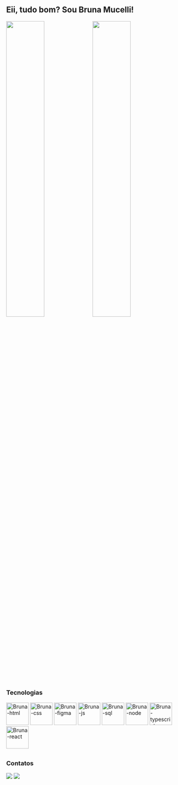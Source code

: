 <!--
**bruna-mucelli/bruna-mucelli** is a ✨ _special_ ✨ repository because its `README.md` (this file) appears on your GitHub profile.

Here are some ideas to get you started:

- 🔭 I’m currently working on ...
- 🌱 I’m currently learning ...
- 👯 I’m looking to collaborate on ...
- 🤔 I’m looking for help with ...
- 💬 Ask me about ...
- 📫 How to reach me: ...
- 😄 Pronouns: ...
- ⚡ Fun fact: ...
-->

## Eii, tudo bom? Sou Bruna Mucelli!

<div>
  <img height="45%" src="https://github-readme-stats.vercel.app/api?username=bruna-mucelli&show_icons=true&theme=tokyonight&include_all_commits=true&count_private=true"/>
  <img height="45%" src="https://github-readme-stats.vercel.app/api/top-langs/?username=bruna-mucelli&layout=compact&langs_count=16&theme=tokyonight"/>
</div>

##
### Tecnologias
<div>
  <img alt="Bruna-html" height="60" widht="80" src="https://cdn.jsdelivr.net/gh/devicons/devicon/icons/html5/html5-plain-wordmark.svg">
  <img alt="Bruna-css" height="60" widht="80" src="https://cdn.jsdelivr.net/gh/devicons/devicon/icons/css3/css3-plain-wordmark.svg">
  <img alt="Bruna-figma" height="60" widht="80" src="https://cdn.jsdelivr.net/gh/devicons/devicon/icons/figma/figma-original.svg">
  <img alt="Bruna-js" height="60" widht="60" src="https://cdn.jsdelivr.net/gh/devicons/devicon/icons/javascript/javascript-original.svg">
  <img alt="Bruna-sql" height="60" widht="80" src="https://cdn.jsdelivr.net/gh/devicons/devicon/icons/mysql/mysql-original-wordmark.svg">
  <img alt="Bruna-node" height="60" widht="80" src="https://cdn.jsdelivr.net/gh/devicons/devicon/icons/nodejs/nodejs-plain-wordmark.svg">
  <img alt="Bruna-typescript" height="60" widht="80" src="https://cdn.jsdelivr.net/gh/devicons/devicon/icons/typescript/typescript-original.svg">
  <img alt="Bruna-react" height="60" widht="80" src="https://cdn.jsdelivr.net/gh/devicons/devicon/icons/react/react-original-wordmark.svg">

 </div>


##

### Contatos
<div>
  <a href="https://www.linkedin.com/public-profile/settings?lipi=urn%3Ali%3Apage%3Ad_flagship3_profile_self_edit_contact-info%3Bo8W9GojbQUGY6%2F%2BOH2K7LA%3D%3D" target="_blanck"><img src="https://img.shields.io/badge/LinkedIn-0077B5?style=for-the-badge&logo=linkedin&logoColor=white" target="_blanck"></a>
  <a margin="2em" href="mailto:brunalmucelli@gmail.com" target="_blanck"><img src="https://img.shields.io/badge/Gmail-D14836?style=for-the-badge&logo=gmail&logoColor=white" target="_blanck"></a>
</div>
